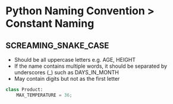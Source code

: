 # Python Naming Convention > Constant Naming

## SCREAMING_SNAKE_CASE

* Should be all uppercase letters e.g. AGE, HEIGHT
* If the name contains multiple words, it should be separated by underscores (_) such as DAYS_IN_MONTH
* May contain digits but not as the first letter

```python
class Product:
    MAX_TEMPERATURE = 36;
```



